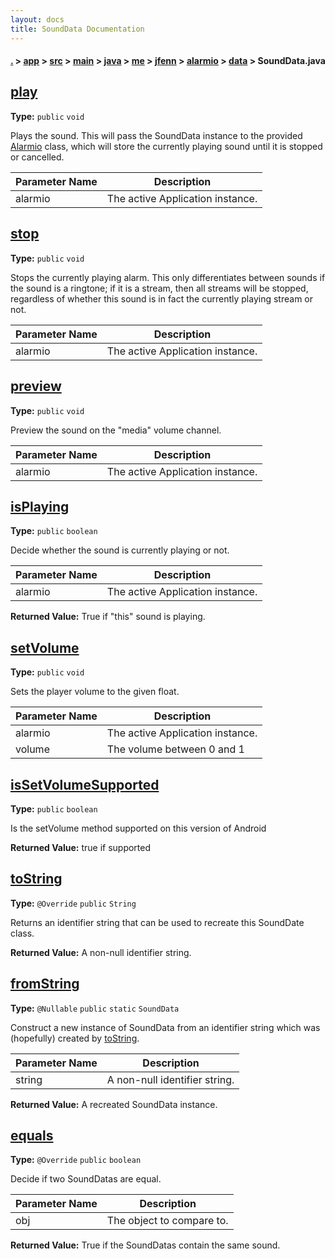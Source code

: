 ```yaml
---
layout: docs
title: SoundData Documentation
---
```

#### [.](./../../../../../../../../index) > [app](./../../../../../../../index) > [src](./../../../../../../index) > [main](./../../../../../index) > [java](./../../../../index) > [me](./../../../index) > [jfenn](./../../index) > [alarmio](./../index) > [data](./index) > **SoundData.java**

## [play](https://github.com/fennifith/Alarmio/blob/master/app/src/main/java/me/jfenn/alarmio/data/SoundData.java#L51)

**Type:** `public` `void`

Plays the sound. This will pass the SoundData instance to the provided 
[Alarmio](../Alarmio) class, which will store the currently playing sound 
until it is stopped or cancelled. 





|Parameter Name|Description|
|-----|-----|
|alarmio|The active Application instance.  |








## [stop](https://github.com/fennifith/Alarmio/blob/master/app/src/main/java/me/jfenn/alarmio/data/SoundData.java#L78)

**Type:** `public` `void`

Stops the currently playing alarm. This only differentiates between sounds 
if the sound is a ringtone; if it is a stream, then all streams will be stopped, 
regardless of whether this sound is in fact the currently playing stream or not. 





|Parameter Name|Description|
|-----|-----|
|alarmio|The active Application instance.  |








## [preview](https://github.com/fennifith/Alarmio/blob/master/app/src/main/java/me/jfenn/alarmio/data/SoundData.java#L91)

**Type:** `public` `void`

Preview the sound on the "media" volume channel. 





|Parameter Name|Description|
|-----|-----|
|alarmio|The active Application instance.  |








## [isPlaying](https://github.com/fennifith/Alarmio/blob/master/app/src/main/java/me/jfenn/alarmio/data/SoundData.java#L116)

**Type:** `public` `boolean`

Decide whether the sound is currently playing or not. 





|Parameter Name|Description|
|-----|-----|
|alarmio|The active Application instance.|


**Returned Value:**  True if "this" sound is playing.  








## [setVolume](https://github.com/fennifith/Alarmio/blob/master/app/src/main/java/me/jfenn/alarmio/data/SoundData.java#L128)

**Type:** `public` `void`

Sets the player volume to the given float. 





|Parameter Name|Description|
|-----|-----|
|alarmio|The active Application instance.|
|volume|The volume between 0 and 1  |








## [isSetVolumeSupported](https://github.com/fennifith/Alarmio/blob/master/app/src/main/java/me/jfenn/alarmio/data/SoundData.java#L145)

**Type:** `public` `boolean`

Is the setVolume method supported on this version of Android 






**Returned Value:** true if supported  








## [toString](https://github.com/fennifith/Alarmio/blob/master/app/src/main/java/me/jfenn/alarmio/data/SoundData.java#L154)

**Type:** `@Override` `public` `String`

Returns an identifier string that can be used to recreate this 
SoundDate class. 






**Returned Value:**  A non-null identifier string.  








## [fromString](https://github.com/fennifith/Alarmio/blob/master/app/src/main/java/me/jfenn/alarmio/data/SoundData.java#L165)

**Type:** `@Nullable` `public` `static` `SoundData`

Construct a new instance of SoundData from an identifier string which was 
(hopefully) created by [toString](#tostring). 





|Parameter Name|Description|
|-----|-----|
|string|A non-null identifier string.|


**Returned Value:**  A recreated SoundData instance.  








## [equals](https://github.com/fennifith/Alarmio/blob/master/app/src/main/java/me/jfenn/alarmio/data/SoundData.java#L184)

**Type:** `@Override` `public` `boolean`

Decide if two SoundDatas are equal. 





|Parameter Name|Description|
|-----|-----|
|obj|The object to compare to.|


**Returned Value:**  True if the SoundDatas contain the same sound.  








